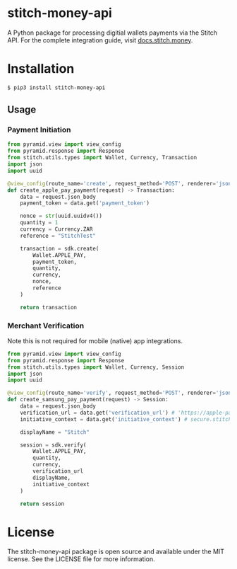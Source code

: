# stitch-money-api
A Python package for processing digitial wallets payments via the Stitch API. 
For the complete integration guide, visit [docs.stitch.money](https://docs.stitch.money/payment-products/payins/wallets/integration-process).

# Installation

```bash
$ pip3 install stitch-money-api
```

## Usage

### Payment Initiation

```python
from pyramid.view import view_config
from pyramid.response import Response
from stitch.utils.types import Wallet, Currency, Transaction
import json
import uuid

@view_config(route_name='create', request_method='POST', renderer='json')
def create_apple_pay_payment(request) -> Transaction:
    data = request.json_body
    payment_token = data.get('payment_token')

    nonce = str(uuid.uuidv4())
    quantity = 1
    currency = Currency.ZAR
    reference = "StitchTest"

    transaction = sdk.create(
        Wallet.APPLE_PAY,
        payment_token,
        quantity,
        currency,
        nonce,
        reference
    )

    return transaction
```


### Merchant Verification
Note this is not required for mobile (native) app integrations. 

```python
from pyramid.view import view_config
from pyramid.response import Response
from stitch.utils.types import Wallet, Currency, Session
import json
import uuid

@view_config(route_name='verify', request_method='POST', renderer='json')
def create_samsung_pay_payment(request) -> Session:
    data = request.json_body
    verification_url = data.get('verification_url') # 'https://apple-pay-gateway.apple.com/paymentservices/startSession'
    initiative_context = data.get('initiative_context') # secure.stitch.money (FQDN)

    displayName = "Stitch"

    session = sdk.verify(
        Wallet.APPLE_PAY,
        quantity,
        currency,
        verification_url
        displayName,
        initiative_context
    )

    return session
```

# License

The stitch-money-api package is open source and available under the MIT license. See the LICENSE file for more information.